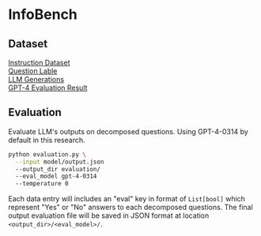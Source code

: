# InfoBench
## Dataset
[Instruction Dataset](https://docs.google.com/spreadsheets/d/1aNgUuyLJfCXlzmqbPewETsuY3VbKbEVGYoDPlZmwxQ0/edit#gid=0)\
[Question Lable](https://docs.google.com/spreadsheets/d/1eBqviT84YT7y8pqyrlKLW7_gzgkWg5EUob2WT7R_myI/edit#gid=998404177)\
[LLM Generations](https://docs.google.com/spreadsheets/d/1yw5W6jERRNUbdcYJieOHAos1hCyW7h7daf5x-ya5h0o/edit#gid=0)\
[GPT-4 Evaluation Result](https://docs.google.com/spreadsheets/d/1rRSuIMsglhWKWcqKTkEWWu_XarsnSV6w8aUA6jbmCRQ/edit#gid=0)

## Evaluation
Evaluate LLM's outputs on decomposed questions. Using GPT-4-0314 by default in this research.
```bash
python evaluation.py \
  --input model/output.json
  --output_dir evaluation/
  --eval_model gpt-4-0314
  --temperature 0
```

Each data entry will includes an "eval" key in format of ```List[bool]``` which represent "Yes" or "No" answers to each decomposed questions. The final output evaluation file will be saved in JSON format at location ```<output_dir>/<eval_model>/```.
